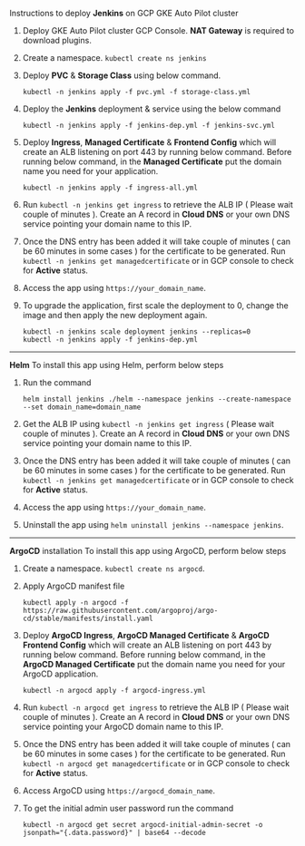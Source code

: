 Instructions to deploy **Jenkins** on GCP GKE Auto Pilot cluster
  1. Deploy GKE Auto Pilot cluster GCP Console. **NAT Gateway** is required to download plugins.
  2. Create a namespace. ` kubectl create ns jenkins `
  3. Deploy **PVC** & **Storage Class** using below command.

     ```
     kubectl -n jenkins apply -f pvc.yml -f storage-class.yml
     ```
  4. Deploy the **Jenkins** deployment & service using the below command

     ```
     kubectl -n jenkins apply -f jenkins-dep.yml -f jenkins-svc.yml
     ```
  5. Deploy **Ingress**, **Managed Certificate** & **Frontend Config** which will create an ALB listening on port 443 by running below command. Before running below command, in the **Managed Certificate** put the domain name you need for your application.
     ```
     kubectl -n jenkins apply -f ingress-all.yml
     ```
  6. Run ` kubectl -n jenkins get ingress ` to retrieve the ALB IP ( Please wait couple of minutes ). Create an A record in **Cloud DNS** or your own DNS service pointing your domain name to this IP.
  7. Once the DNS entry has been added it will take couple of minutes ( can be 60 minutes in some cases ) for the certificate to be generated. Run ` kubectl -n jenkins get managedcertificate ` or in GCP console to check for **Active** status.
  8. Access the app using `https://your_domain_name`.
  9. To upgrade the application, first scale the deployment to 0, change the image and then apply the new deployment again.
     ```
     kubectl -n jenkins scale deployment jenkins --replicas=0
     kubectl -n jenkins apply -f jenkins-dep.yml
     ```

-----------------------------

**Helm**
To install this app using Helm, perform below steps
  1. Run the command

     ```
     helm install jenkins ./helm --namespace jenkins --create-namespace --set domain_name=domain_name
     ```
  2. Get the ALB IP using ` kubectl -n jenkins get ingress ` ( Please wait couple of minutes ). Create an A record in **Cloud DNS** or your own DNS service pointing your domain name to this IP.
  3. Once the DNS entry has been added it will take couple of minutes ( can be 60 minutes in some cases ) for the certificate to be generated. Run ` kubectl -n jenkins get managedcertificate ` or in GCP console to check for **Active** status.
  4. Access the app using ` https://your_domain_name `.
  5. Uninstall the app using ` helm uninstall jenkins --namespace jenkins `.

-----------------------------

**ArgoCD** installation
To install this app using ArgoCD, perform below steps
  1. Create a namespace. ` kubectl create ns argocd `.
  2. Apply ArgoCD manifest file
     
     ```
     kubectl apply -n argocd -f https://raw.githubusercontent.com/argoproj/argo-cd/stable/manifests/install.yaml
     ```
  3. Deploy **ArgoCD Ingress**, **ArgoCD Managed Certificate** & **ArgoCD Frontend Config** which will create an ALB listening on port 443 by running below command. Before running below command, in the **ArgoCD Managed Certificate** put the domain name you need for your ArgoCD application.

     ```
     kubectl -n argocd apply -f argocd-ingress.yml
     ```
  4. Run ` kubectl -n argocd get ingress ` to retrieve the ALB IP ( Please wait couple of minutes ). Create an A record in **Cloud DNS** or your own DNS service pointing your ArgoCD domain name to this IP.
  5. Once the DNS entry has been added it will take couple of minutes ( can be 60 minutes in some cases ) for the certificate to be generated. Run ` kubectl -n argocd get managedcertificate ` or in GCP console to check for **Active** status.
  6. Access ArgoCD using ` https://argocd_domain_name `.
  7. To get the initial admin user password run the command

     ```
     kubectl -n argocd get secret argocd-initial-admin-secret -o jsonpath="{.data.password}" | base64 --decode
     ```